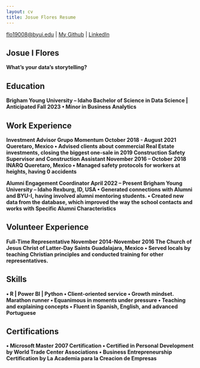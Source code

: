 ```yaml
---
layout: cv
title: Josue Flores Resume
---
```


<div id="webaddress">
<a href="flo19008@byui.edu">flo19008@byui.edu</a>
| <a href="https://jifo17.github.io/">My Github</a>
| <a href="https://www.linkedin.com/josuflorespro/">LinkedIn</a>
</div>


## Josue I Flores


__What’s your data’s storytelling?__

## Education

__Brigham Young University – Idaho
Bachelor of Science in Data Science |	Anticipated Fall 2023 
•	Minor in Business Analytics__

## Work Experience

__Investment Advisor
Grupo Momentum	October 2018 - August 2021     Queretaro, Mexico
•	Advised clients about commercial Real Estate investments, closing the biggest one-sale in 2019
Construction Safety Supervisor and Construction Assistant	November 2016 – October 2018 
 INARQ	Queretaro, Mexico
•	Managed safety protocols for workers at heights, having 0 accidents__

   __Alumni Engagement Coordinator					      April 2022 – Present
    Brigham Young University – Idaho					      Rexburg, ID, USA
•	Generated connections with Alumni and BYU-I, having involved alumni mentoring students. 
•	Created new data from the database, which improved the way the school contacts and works with
Specific Alumni Characteristics__


## Volunteer Experience

__Full-Time Representative							  November 2014-November 2016
 The Church of Jesus Christ of Latter-Day Saints				  Guadalajara, Mexico
•	Served locals by teaching Christian principles and conducted training for other representatives.__

## Skills

__•	R | Power BI | Python
•	Client-oriented service
•	Growth mindset. Marathon runner
•	Equanimous in moments under pressure
•	Teaching and explaining concepts
•	Fluent in Spanish, English, and advanced Portuguese__


## Certifications

__•	Microsoft Master 2007 Certification
•	Certified in Personal Development by World Trade Center Associations
•	Business Entrepreneurship Certification by La Academia para la Creacion de Empresas__



